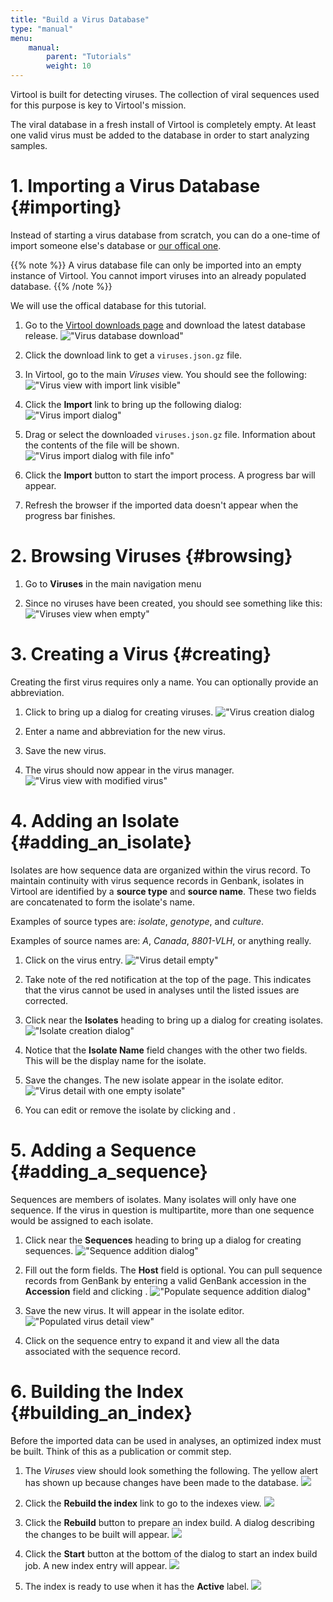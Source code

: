 ```yaml
---
title: "Build a Virus Database"
type: "manual"
menu:
    manual:
        parent: "Tutorials"
        weight: 10
---
```


Virtool is built for detecting viruses. The collection of viral sequences used for this purpose is key to Virtool's mission.

The viral database in a fresh install of Virtool is completely empty. At least one valid virus must be added to the database in order to start analyzing samples.

# 1. Importing a Virus Database {#importing}

Instead of starting a virus database from scratch, you can do a one-time of import someone else's database or [our offical one](https://www.virtool.ca/downloads).

{{% note %}}
A virus database file can only be imported into an empty instance of Virtool. You cannot import viruses into an already populated database.
{{% /note %}}

We will use the offical database for this tutorial.

1. Go to the [Virtool downloads page](https://www.virtool.ca/downloads) and download the latest database release.
   !["Virus database download"](/docs_images/virus_db_download.png)
   
2. Click the download link to get a ``viruses.json.gz`` file.

3. In Virtool, go to the main _Viruses_ view. You should see the following:
   !["Virus view with import link visible"](/docs_images/viruses_import_link.png)
   
4. Click the **Import** link to bring up the following dialog:
   !["Virus import dialog"](/docs_images/viruses_import_dialog_init.png)
   
5. Drag or select the downloaded ``viruses.json.gz`` file. Information about the contents of the file will be shown.
   !["Virus import dialog with file info"](/docs_images/viruses_import_dialog_info.png)
   
6. Click the <i class="i-checkmark"></i> **Import** button to start the import process. A progress bar will appear.

7. Refresh the browser if the imported data doesn't appear when the progress bar finishes.

# 2. Browsing Viruses {#browsing}

1. Go to **Viruses** in the main navigation menu

2. Since no viruses have been created, you should see something like this:
   !["Viruses view when empty"](/docs_images/viruses_browse_empty.png)

# 3. Creating a Virus {#creating}

Creating the first virus requires only a name. You can optionally provide an abbreviation.

1. Click <i class="vtfont i-new-entry"></i> to bring up a dialog for creating viruses.
   !["Virus creation dialog](/docs_images/viruses_create_ex.png)   
   
2. Enter a name and abbreviation for the new virus.

3. Save the new virus.

4. The virus should now appear in the virus manager.
   !["Virus view with modified virus"](/docs_images/viruses_browse_tmv.png)

# 4. Adding an Isolate {#adding_an_isolate}

Isolates are how sequence data are organized within the virus record. To maintain continuity with virus sequence records in Genbank, isolates in Virtool are identified by a **source type** and **source name**. These two fields are concatenated to form the isolate's name.

Examples of source types are: *isolate*, *genotype*, and *culture*.

Examples of source names are: *A*, *Canada*, *8801-VLH*, or anything really.

1. Click on the virus entry.
   !["Virus detail empty"](/docs_images/virus_tmv_empty.png)
   
2. Take note of the red notification at the top of the page. This indicates that the virus cannot be used in analyses until the listed issues are corrected.

3. Click <i class="vtfont i-new-entry"></i> near the **Isolates** heading to bring up a dialog for creating isolates.
   !["Isolate creation dialog"](/docs_images/viruses_isolates_create_ex.png)
   
4. Notice that the **Isolate Name** field changes with the other two fields. This will be the display name for the isolate.

5. Save the changes. The new isolate appear in the isolate editor.
   !["Virus detail with one empty isolate"](/docs_images/viruses_isolates_no_seq.png)
    
6. You can edit or remove the isolate by clicking <i class="vtfont i-pencil"></i> and <i class="vtfont i-remove"></i>.

# 5. Adding a Sequence {#adding_a_sequence}

Sequences are members of isolates. Many isolates will only have one sequence. If the virus in question is multipartite,  more than one sequence would be assigned to each isolate.

1. Click <i class="vtfont i-new-entry"></i> near the **Sequences** heading to bring up a dialog for creating sequences.
   !["Sequence addition dialog"](/docs_images/viruses_sequences_create.png)
   
2. Fill out the form fields. The **Host** field is optional. You can pull sequence records from GenBank by entering a valid GenBank accession in the **Accession** field and clicking <i class="vtfont i-wand"></i>.
   !["Populate sequence addition dialog"](/docs_images/viruses_sequences_create_ex.png)   
   
3. Save the new virus. It will appear in the isolate editor.
   !["Populated virus detail view"](/docs_images/viruses_isolates_has_seq.png)
     
4. Click on the sequence entry to expand it and view all the data associated with the sequence record.

# 6. Building the Index {#building_an_index}

Before the imported data can be used in analyses, an optimized index must be built. Think of this as a publication or commit step.

1. The _Viruses_ view should look something the following. The yellow alert has shown up because changes have been made to the database.
   ![](/docs_images/viruses_import_changed.png)
   
2. Click the **Rebuild the index** link to go to the indexes view.
   ![](/docs_images/indexes_alert.png)
   
3. Click the <i class="vtfont i-hammer"></i> **Rebuild** button to prepare an index build. A dialog describing the changes to be built will appear.
   ![](/docs_images/index_build_changes.png)
   
4. Click the <i class="vtfont i-hammer"></i> **Start** button at the bottom of the dialog to start an index build job. A new index entry will appear.
   ![](/docs_images/index_build_running.png)
   
5. The index is ready to use when it has the <i class="vtfont i-checkmark"></i> **Active** label.
   ![](/docs_images/index_build_active.png)